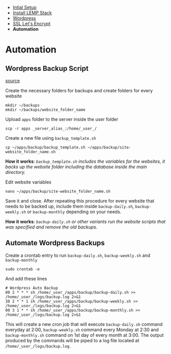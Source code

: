 - [Intial Setup](Initial%20Setup.md)
- [Install LEMP Stack](Install%20LEMP.md)
- [Wordpress](Wordpress.md)
- [SSL Let's Encrypt](SSL%20Let's%20Encrypt.md)
- **Automation**

# Automation

## Wordpress Backup Script

[source](http://lifehacker.com/5885392/automatically-back-up-your-web-site-every-night)

Create the necessary folders for backups and create folders for every website
```
mkdir ~/backups
mkdir ~/backups/website_folder_name
```

Upload `apps` folder to the server inside the user folder
```
scp -r apps _server_alias_:/home/_user_/
```

Create a new file using `backup_template.sh`
```
cp ~/apps/backup/backup_template.sh ~/apps/backup/site-website_folder_name.sh
```

**How it works**: *`backup_template.sh` includes the variables for the websites, it backs up the website folder including the database inside the main directory.*

Edit website variables
```
nano ~/apps/backup/site-website_folder_name.sh
```

Save it and close.
After repeating this procedure for every website that needs to be backed up, include them inside `backup-daily.sh`, `backup-weekly.sh` or `backup-monthly` depending on your needs.

**How it works**: *`backup-daily.sh` or other variants run the website scripts that was specified and remove the old backups.*

## Automate Wordpress Backups

Create a crontab entry to run `backup-daily.sh`, `backup-weekly.sh` and `backup-monthly`
```
sudo crontab -e
```

And add these lines
```
# Wordpress Auto Backup
00 2 * * * sh /home/_user_/apps/backup/backup-daily.sh >> /home/_user_/logs/backup.log 2>&1
30 2 * * 1 sh /home/_user_/apps/backup/backup-weekly.sh >> /home/_user_/logs/backup.log 2>&1
00 3 1 * * sh /home/_user_/apps/backup/backup-monthly.sh >> /home/_user_/logs/backup.log 2>&1
```

This will create a new cron job that will execute `backup-daily.sh` command everyday at 2:00, `backup-weekly.sh` command every Monday at 2:30 and `backup-monthly.sh` command on 1st day of every month at 3:00. The output produced by the commands will be piped to a log file located at `/home/_user_/logs/backup.log`.

